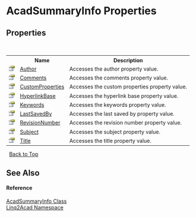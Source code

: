 # AcadSummaryInfo Properties
 

## Properties
&nbsp;<table><tr><th></th><th>Name</th><th>Description</th></tr><tr><td>![Public property](media/pubproperty.gif "Public property")</td><td><a href="P_Linq2Acad_AcadSummaryInfo_Author.md">Author</a></td><td>
Accesses the author property value.</td></tr><tr><td>![Public property](media/pubproperty.gif "Public property")</td><td><a href="P_Linq2Acad_AcadSummaryInfo_Comments.md">Comments</a></td><td>
Accesses the comments property value.</td></tr><tr><td>![Public property](media/pubproperty.gif "Public property")</td><td><a href="P_Linq2Acad_AcadSummaryInfo_CustomProperties.md">CustomProperties</a></td><td>
Accesses the custom properties property value.</td></tr><tr><td>![Public property](media/pubproperty.gif "Public property")</td><td><a href="P_Linq2Acad_AcadSummaryInfo_HyperlinkBase.md">HyperlinkBase</a></td><td>
Accesses the hyperlink base property value.</td></tr><tr><td>![Public property](media/pubproperty.gif "Public property")</td><td><a href="P_Linq2Acad_AcadSummaryInfo_Keywords.md">Keywords</a></td><td>
Accesses the keywords property value.</td></tr><tr><td>![Public property](media/pubproperty.gif "Public property")</td><td><a href="P_Linq2Acad_AcadSummaryInfo_LastSavedBy.md">LastSavedBy</a></td><td>
Accesses the last saved by property value.</td></tr><tr><td>![Public property](media/pubproperty.gif "Public property")</td><td><a href="P_Linq2Acad_AcadSummaryInfo_RevisionNumber.md">RevisionNumber</a></td><td>
Accesses the revision number property value.</td></tr><tr><td>![Public property](media/pubproperty.gif "Public property")</td><td><a href="P_Linq2Acad_AcadSummaryInfo_Subject.md">Subject</a></td><td>
Accesses the subject property value.</td></tr><tr><td>![Public property](media/pubproperty.gif "Public property")</td><td><a href="P_Linq2Acad_AcadSummaryInfo_Title.md">Title</a></td><td>
Accesses the title property value.</td></tr></table>&nbsp;
<a href="#acadsummaryinfo-properties">Back to Top</a>

## See Also


#### Reference
<a href="T_Linq2Acad_AcadSummaryInfo.md">AcadSummaryInfo Class</a><br /><a href="N_Linq2Acad.md">Linq2Acad Namespace</a><br />
